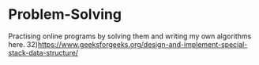 # Problem-Solving
Practising online programs by solving them and writing my own algorithms here.
32)https://www.geeksforgeeks.org/design-and-implement-special-stack-data-structure/